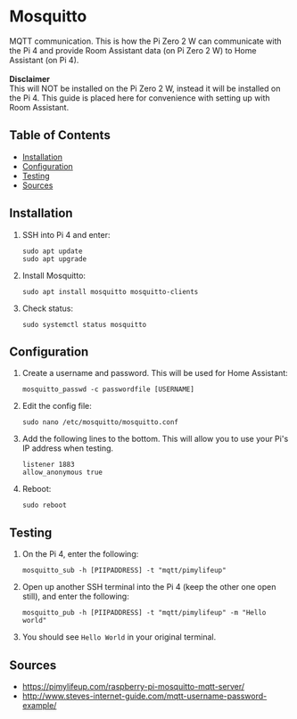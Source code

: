 # Mosquitto 
MQTT communication. This is how the Pi Zero 2 W can communicate with the Pi 4 and provide Room Assistant data (on Pi Zero 2 W) to Home Assistant (on Pi 4). <br><br>
**Disclaimer** <br>
This will NOT be installed on the Pi Zero 2 W, instead it will be installed on the Pi 4. This guide is placed here for convenience with setting up with Room Assistant.
## Table of Contents
- [Installation](#installation)
- [Configuration](#configuration)
- [Testing](#testing)
- [Sources](#sources)
## Installation
1. SSH into Pi 4 and enter:
    ```
    sudo apt update
    sudo apt upgrade
    ```
2. Install Mosquitto:
    ```
    sudo apt install mosquitto mosquitto-clients
    ```
3. Check status:
    ```
    sudo systemctl status mosquitto
    ```
## Configuration
1. Create a username and password. This will be used for Home Assistant:
    ```
    mosquitto_passwd -c passwordfile [USERNAME]
    ```
2. Edit the config file:
    ```
    sudo nano /etc/mosquitto/mosquitto.conf
    ```
3. Add the following lines to the bottom. This will allow you to use your Pi's IP address when testing.
    ```
    listener 1883
    allow_anonymous true
    ```
4. Reboot:
    ```
    sudo reboot
    ```
## Testing
1. On the Pi 4, enter the following:
    ```
    mosquitto_sub -h [PIIPADDRESS] -t "mqtt/pimylifeup"
    ```
2. Open up another SSH terminal into the Pi 4 (keep the other one open still), and enter the following:
    ```
    mosquitto_pub -h [PIIPADDRESS] -t "mqtt/pimylifeup" -m "Hello world"
    ```
3. You should see `Hello World` in your original terminal.
## Sources
* https://pimylifeup.com/raspberry-pi-mosquitto-mqtt-server/
* http://www.steves-internet-guide.com/mqtt-username-password-example/